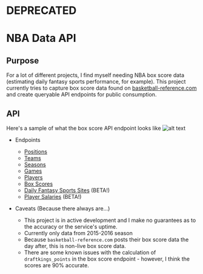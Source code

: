 # DEPRECATED

# NBA Data API

## Purpose
For a lot of different projects, I find myself needing NBA box score data (estimating daily fantasy sports performance, for example). This project currently tries to capture box score data found on [basketball-reference.com](http://www.basketball-reference.com/friv/dailyleaders.cgi?lid=header_dateoutput&month=01&day=02&year=2016) and create queryable API endpoints for public consumption.

## API
Here's a sample of what the box score API endpoint looks like ![alt text](https://i.imgur.com/4Ipx4LL.png)

* Endpoints
  * [Positions](https://nba-persistence.herokuapp.com/positions/) 
  * [Teams](https://nba-persistence.herokuapp.com/teams/)
  * [Seasons](https://nba-persistence.herokuapp.com/seasons/)
  * [Games](https://nba-persistence.herokuapp.com/games/)
  * [Players](https://nba-persistence.herokuapp.com/players/)
  * [Box Scores](https://nba-persistence.herokuapp.com/box_scores/)
  * [Daily Fantasy Sports Sites](https://nba-persistence.herokuapp.com/daily_fantasy_sports_sites/) (BETA!)
  * [Player Salaries](https://nba-persistence.herokuapp.com/player_salaries/) (BETA!)

* Caveats (Because there always are...)
  * This project is in active development and I make no guarantees as to the accuracy or the service's uptime.
  * Currently only data from 2015-2016 season
  * Because `basketball-reference.com` posts their box score data the day after, this is non-live box score data.
  * There are some known issues with the calculation of `draftkings_points` in the box score endpoint - however, I think the scores are 90% accurate.


